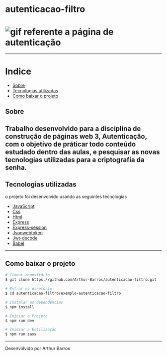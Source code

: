 # autenticacao-filtro
<h1>
  <img src="https://ik.imagekit.io/xlj9cejf8v/autenticao_bLzpQpbmc.gif" alt="gif referente a página de autenticação">
</h1>

---

# Indice
- [Sobre](#-sobre)
- [Tecnologias utilizadas](#-tecnologias-utilizadas)
- [Como baixar o projeto](#-como-baixar-o-projeto)

## Sobre

Trabalho desenvolvido para a disciplina de construção de páginas web 3, **Autenticação**, com o objetivo de práticar todo conteúdo estudado dentro das aulas, e pesquisar as novas tecnologias utilizadas para a criptografia da senha.
---

## Tecnologias utilizadas

o projeto foi desenvolvido usando as seguintes tecnologias

- [JavaScript](https://developer.mozilla.org/pt-BR/docs/Web/JavaScript)
- [Css](https://www.w3schools.com/Css/)
- [Html](https://www.w3schools.com/html/)
- [Express](https://expressjs.com/pt-br/)
- [Express-session](https://flaviocopes.com/express-sessions/)
- [Jsonwebtoken](https://jwt.io/)
- [Jwt-decode](https://jwt.io/)
- [Babel](https://babeljs.io/)

---

## Como baixar o projeto

```bash
# Clonar repositório
$ git clone https://github.com/Arthur-Barros/autenticacao-filtro.git

# Entrar no diretório
$ cd autenticacao-filtro/exemplo-autenticacao-filtro

# Instalar as dependências
$ npm install

# Iniciar o Projeto
$ npm run dev

# Iniciar a Estilização
$ npm run sass

```
---
Desenvolvido por Arthur Barros
